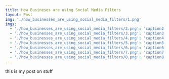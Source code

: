 ```yaml
---
title: How Busineses are using Social Media Filters
layout: Post
img: './how_businesses_are_using_social_media_filters/1.png'
imgs:
  - './how_businesses_are_using_social_media_filters/2.png': 'caption2'
  - './how_businesses_are_using_social_media_filters/3.png': 'caption3'
  - './how_businesses_are_using_social_media_filters/4.png': 'caption4'
  - './how_businesses_are_using_social_media_filters/5.png': 'caption5'
  - './how_businesses_are_using_social_media_filters/6.png': 'caption6'
  - './how_businesses_are_using_social_media_filters/7.png': 'caption7'
  - './how_businesses_are_using_social_media_filters/8.png': 'caption8'
---
```


this is my post on stuff
<!--
![hello image](./how_businesses_are_using_social_media_filters/1.png)
-->